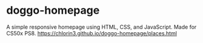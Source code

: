 # doggo-homepage
A simple responsive homepage using HTML, CSS, and JavaScript. Made for CS50x PS8.
https://chlorin3.github.io/doggo-homepage/places.html
